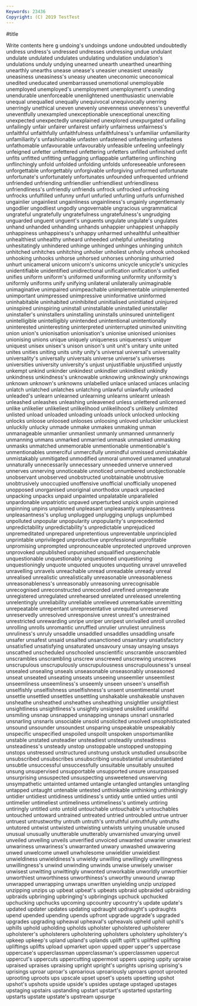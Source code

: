 ```yaml
---
Keywords: 23436
Copyright: (C) 2019 TestTest
---
```


#title

Write contents here
g undoing's undoings
undone undoubted undoubtedly undress undress's undressed undresses undressing undue undulant
undulate undulated undulates undulating undulation undulation's undulations unduly undying unearned
unearth unearthed unearthing unearthly unearths unease unease's uneasier uneasiest uneasily
uneasiness uneasiness's uneasy uneaten uneconomic uneconomical unedited uneducated unembarrassed unemotional
unemployable unemployed unemployed's unemployment unemployment's unending unendurable unenforceable unenlightened unenthusiastic
unenviable unequal unequalled unequally unequivocal unequivocally unerring unerringly unethical uneven
unevenly unevenness unevenness's uneventful uneventfully unexampled unexceptionable unexceptional unexciting unexpected
unexpectedly unexplained unexplored unexpurgated unfailing unfailingly unfair unfairer unfairest unfairly
unfairness unfairness's unfaithful unfaithfully unfaithfulness unfaithfulness's unfamiliar unfamiliarity unfamiliarity's unfashionable
unfasten unfastened unfastening unfastens unfathomable unfavourable unfavourably unfeasible unfeeling unfeelingly
unfeigned unfetter unfettered unfettering unfetters unfilled unfinished unfit unfits unfitted
unfitting unflagging unflappable unflattering unflinching unflinchingly unfold unfolded unfolding unfolds
unforeseeable unforeseen unforgettable unforgettably unforgivable unforgiving unformed unfortunate unfortunate's unfortunately
unfortunates unfounded unfrequented unfriend unfriended unfriending unfriendlier unfriendliest unfriendliness unfriendliness's
unfriendly unfriends unfrock unfrocked unfrocking unfrocks unfulfilled unfunny unfurl unfurled
unfurling unfurls unfurnished ungainlier ungainliest ungainliness ungainliness's ungainly ungentlemanly ungodlier
ungodliest ungodly ungovernable ungracious ungrammatical ungrateful ungratefully ungratefulness ungratefulness's ungrudging
unguarded unguent unguent's unguents ungulate ungulate's ungulates unhand unhanded unhanding
unhands unhappier unhappiest unhappily unhappiness unhappiness's unhappy unharmed unhealthful unhealthier
unhealthiest unhealthy unheard unheeded unhelpful unhesitating unhesitatingly unhindered unhinge unhinged
unhinges unhinging unhitch unhitched unhitches unhitching unholier unholiest unholy unhook
unhooked unhooking unhooks unhorse unhorsed unhorses unhorsing unhurried unhurt unicameral
unicorn unicorn's unicorns unicycle unicycle's unicycles unidentifiable unidentified unidirectional unification
unification's unified unifies uniform uniform's uniformed uniforming uniformity uniformity's uniformly
uniforms unify unifying unilateral unilaterally unimaginable unimaginative unimpaired unimpeachable unimplementable
unimplemented unimportant unimpressed unimpressive uninformative uninformed uninhabitable uninhabited uninhibited uninitialised
uninitiated uninjured uninspired uninspiring uninstall uninstallable uninstalled uninstaller uninstaller's uninstallers
uninstalling uninstalls uninsured unintelligent unintelligible unintelligibly unintended unintentional unintentionally uninterested
uninteresting uninterpreted uninterrupted uninvited uninviting union union's unionisation unionisation's unionise
unionised unionises unionising unions unique uniquely uniqueness uniqueness's uniquer uniquest
unisex unisex's unison unison's unit unit's unitary unite united unites
unities uniting units unity unity's universal universal's universality universality's universally
universals universe universe's universes universities university university's unjust unjustifiable unjustified
unjustly unkempt unkind unkinder unkindest unkindlier unkindliest unkindly unkindness unkindness's
unknowable unknowing unknowingly unknowings unknown unknown's unknowns unlabelled unlace unlaced
unlaces unlacing unlatch unlatched unlatches unlatching unlawful unlawfully unleaded unleaded's
unlearn unlearned unlearning unlearns unlearnt unleash unleashed unleashes unleashing unleavened
unless unlettered unlicensed unlike unlikelier unlikeliest unlikelihood unlikelihood's unlikely unlimited
unlisted unload unloaded unloading unloads unlock unlocked unlocking unlocks unloose
unloosed unlooses unloosing unloved unluckier unluckiest unluckily unlucky unmade unmake
unmakes unmaking unman unmanageable unmanlier unmanliest unmanly unmanned unmannerly unmanning
unmans unmarked unmarried unmask unmasked unmasking unmasks unmatched unmemorable unmentionable
unmentionable's unmentionables unmerciful unmercifully unmindful unmissed unmistakable unmistakably unmitigated unmodified
unmoral unmoved unnamed unnatural unnaturally unnecessarily unnecessary unneeded unnerve unnerved
unnerves unnerving unnoticeable unnoticed unnumbered unobjectionable unobservant unobserved unobstructed unobtainable
unobtrusive unobtrusively unoccupied unoffensive unofficial unofficially unopened unopposed unorganised unoriginal
unorthodox unpack unpacked unpacking unpacks unpaid unpainted unpalatable unparalleled unpardonable
unpatriotic unpaved unperturbed unpick unpin unpinned unpinning unpins unplanned unpleasant
unpleasantly unpleasantness unpleasantness's unplug unplugged unplugging unplugs unplumbed unpolluted unpopular
unpopularity unpopularity's unprecedented unpredictability unpredictability's unpredictable unprejudiced unpremeditated unprepared unpretentious
unpreventable unprincipled unprintable unprivileged unproductive unprofessional unprofitable unpromising unprompted unpronounceable
unprotected unproved unproven unprovoked unpublished unpunished unqualified unquenchable unquestionable unquestionably
unquestioned unquestioning unquestioningly unquote unquoted unquotes unquoting unravel unravelled unravelling
unravels unreachable unread unreadable unready unreal unrealised unrealistic unrealistically unreasonable
unreasonableness unreasonableness's unreasonably unreasoning unrecognisable unrecognised unreconstructed unrecorded unrefined unregenerate
unregistered unregulated unrehearsed unrelated unreleased unrelenting unrelentingly unreliability unreliable unrelieved
unremarkable unremitting unrepeatable unrepentant unrepresentative unrequited unreserved unreservedly unresolved unresponsive
unrest unrest's unrestrained unrestricted unrewarding unripe unriper unripest unrivalled unroll
unrolled unrolling unrolls unromantic unruffled unrulier unruliest unruliness unruliness's unruly
unsaddle unsaddled unsaddles unsaddling unsafe unsafer unsafest unsaid unsalted unsanctioned
unsanitary unsatisfactory unsatisfied unsatisfying unsaturated unsavoury unsay unsaying unsays unscathed
unscheduled unschooled unscientific unscramble unscrambled unscrambles unscrambling unscrew unscrewed unscrewing
unscrews unscrupulous unscrupulously unscrupulousness unscrupulousness's unseal unsealed unsealing unseals unseasonable
unseasonably unseasoned unseat unseated unseating unseats unseeing unseemlier unseemliest unseemliness
unseemliness's unseemly unseen unseen's unselfish unselfishly unselfishness unselfishness's unsent unsentimental
unset unsettle unsettled unsettles unsettling unshakable unshakeable unshaven unsheathe unsheathed
unsheathes unsheathing unsightlier unsightliest unsightliness unsightliness's unsightly unsigned unskilled unskillful
unsmiling unsnap unsnapped unsnapping unsnaps unsnarl unsnarled unsnarling unsnarls unsociable
unsold unsolicited unsolved unsophisticated unsound unsounder unsoundest unsparing unspeakable unspeakably
unspecific unspecified unspoiled unspoilt unspoken unsportsmanlike unstable unstated unsteadier unsteadiest
unsteadily unsteadiness unsteadiness's unsteady unstop unstoppable unstopped unstopping unstops unstressed
unstructured unstrung unstuck unstudied unsubscribe unsubscribed unsubscribes unsubscribing unsubstantial unsubstantiated
unsubtle unsuccessful unsuccessfully unsuitable unsuitably unsuited unsung unsupervised unsupportable unsupported
unsure unsurpassed unsurprising unsuspected unsuspecting unsweetened unswerving unsympathetic untainted untamed
untangle untangled untangles untangling untapped untaught untenable untested unthinkable unthinking
unthinkingly untidier untidiest untidiness untidiness's untidy untie untied unties until
untimelier untimeliest untimeliness untimeliness's untimely untiring untiringly untitled unto untold
untouchable untouchable's untouchables untouched untoward untrained untreated untried untroubled untrue
untruer untruest untrustworthy untruth untruth's untruthful untruthfully untruths untutored untwist
untwisted untwisting untwists untying unusable unused unusual unusually unutterable unutterably
unvarnished unvarying unveil unveiled unveiling unveils unverified unvoiced unwanted unwarier
unwariest unwariness unwariness's unwarranted unwary unwashed unwavering unwed unwelcome unwell
unwholesome unwieldier unwieldiest unwieldiness unwieldiness's unwieldy unwilling unwillingly unwillingness unwillingness's
unwind unwinding unwinds unwise unwisely unwiser unwisest unwitting unwittingly unwonted
unworkable unworldly unworthier unworthiest unworthiness unworthiness's unworthy unwound unwrap unwrapped
unwrapping unwraps unwritten unyielding unzip unzipped unzipping unzips up upbeat
upbeat's upbeats upbraid upbraided upbraiding upbraids upbringing upbringing's upbringings upchuck
upchucked upchucking upchucks upcoming upcountry upcountry's update update's updated updater
updates updating updraught updraught's updraughts upend upended upending upends upfront
upgrade upgrade's upgraded upgrades upgrading upheaval upheaval's upheavals upheld uphill
uphill's uphills uphold upholding upholds upholster upholstered upholsterer upholsterer's upholsterers
upholstering upholsters upholstery upholstery's upkeep upkeep's upland upland's uplands uplift
uplift's uplifted uplifting upliftings uplifts upload upmarket upon upped upper
upper's uppercase uppercase's upperclassman upperclassman's upperclassmen uppercut uppercut's uppercuts uppercutting
uppermost uppers upping uppity upraise upraised upraises upraising upright upright's
uprights uprising uprising's uprisings uproar uproar's uproarious uproariously uproars uproot
uprooted uprooting uproots ups upscale upset upset's upsets upsetting upshot
upshot's upshots upside upside's upsides upstage upstaged upstages upstaging upstairs
upstanding upstart upstart's upstarted upstarting upstarts upstate upstate's upstream upsurge

